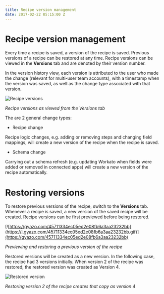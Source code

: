 ```yaml
---
title: Recipe version management
date: 2017-02-22 05:15:00 Z
---
```


# Recipe version management
Every time a recipe is saved, a version of the recipe is saved. Previous versions of a recipe can be restored at any time. Recipe versions can be viewed in the **Versions** tab and are denoted by their version number.

In the version history view, each version is attributed to the user who made the change (relevant for multi-user team accounts), with a timestamp when the version was saved, as well as the change type associated with that version.

![Recipe versions](/_uploads/_recipes/recipe-version-management/recipe-versions.png)

*Recipe versions as viewed from the Versions tab*

The are 2 general change types:
- Recipe change

Recipe logic changes, e.g. adding or removing steps and changing field mappings, will create a new version of the recipe when the recipe is saved.

- Schema change

Carrying out a schema refresh (e.g. updating Workato when fields were added or removed in connected apps) will create a new version of the recipe automatically.

# Restoring versions
To restore previous versions of the recipe, switch to the **Versions** tab. Whenever a recipe is saved, a new version of the saved recipe will be created. Recipe versions can be first previewed before being restored.

[![https://gyazo.com/45711334ec05ed2e08fb6a3aa23232bb](https://i.gyazo.com/45711334ec05ed2e08fb6a3aa23232bb.gif)](https://gyazo.com/45711334ec05ed2e08fb6a3aa23232bb)

*Previewing and restoring a previous version of the recipe*

Restored versions will be created as a new version. In the following case, the recipe had 3 versions initially. When version 2 of the recipe was restored, the restored version was created as Version 4.

![Restored version](/_uploads/_recipes/recipe-version-management/restored-version.png)

*Restoring version 2 of the recipe creates that copy as version 4*